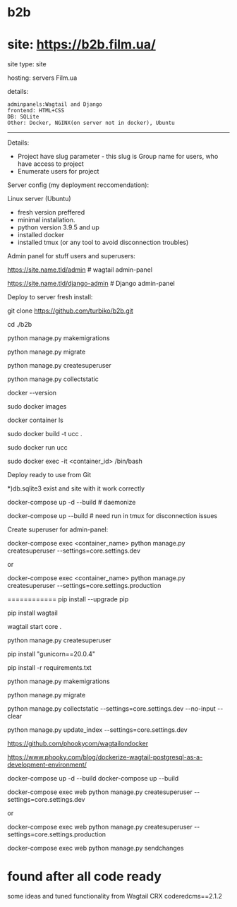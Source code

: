 # b2b
# site: https://b2b.film.ua/

site type: site

hosting: servers Film.ua

details: 

	adminpanels:Wagtail and Django
	frontend: HTML+CSS
	DB: SQLite
	Other: Docker, NGINX(on server not in docker), Ubuntu
-----------------
Details:

- Project have slug parameter - this slug is Group name for users, who have access to project
- Enumerate users for project

Server config (my deployment reccomendation):

 Linux server (Ubuntu)
- fresh version preffered
- minimal installation.
- python version 3.9.5 and up
- installed docker
- installed tmux (or any tool to avoid disconnection troubles) 
 
Admin panel for stuff users and superusers:

https://site.name.tld/admin # wagtail admin-panel

https://site.name.tld/django-admin  # Django admin-panel

Deploy to server fresh install:

git clone https://github.com/turbiko/b2b.git

cd ./b2b

python manage.py makemigrations

python manage.py migrate

python manage.py createsuperuser

python manage.py collectstatic

docker --version

sudo docker images

docker container ls

sudo docker build -t ucc .

sudo docker run ucc

sudo docker exec -it <container_id> /bin/bash

Deploy ready to use from Git

*)db.sqlite3 exist and site with it work correctly

docker-compose up -d --build  # daemonize 

docker-compose up  --build  # need run in tmux for disconnection issues

Create superuser for admin-panel:

docker-compose exec   <container_name> python manage.py createsuperuser --settings=core.settings.dev

or 

docker-compose exec   <container_name> python manage.py createsuperuser --settings=core.settings.production



============
pip install --upgrade pip

pip install wagtail

wagtail start  core .

python manage.py createsuperuser

pip install "gunicorn==20.0.4"

pip install -r requirements.txt

python manage.py makemigrations

python manage.py migrate

python manage.py collectstatic  --settings=core.settings.dev --no-input --clear

python manage.py update_index  --settings=core.settings.dev

https://github.com/phookycom/wagtailondocker 

https://www.phooky.com/blog/dockerize-wagtail-postgresql-as-a-development-environment/

docker-compose up -d --build
docker-compose up  --build

docker-compose exec web python manage.py createsuperuser --settings=core.settings.dev

or 

docker-compose exec web python manage.py createsuperuser --settings=core.settings.production


docker-compose exec web python manage.py sendchanges

# found after all code ready 
some ideas and tuned functionality from Wagtail CRX coderedcms==2.1.2

